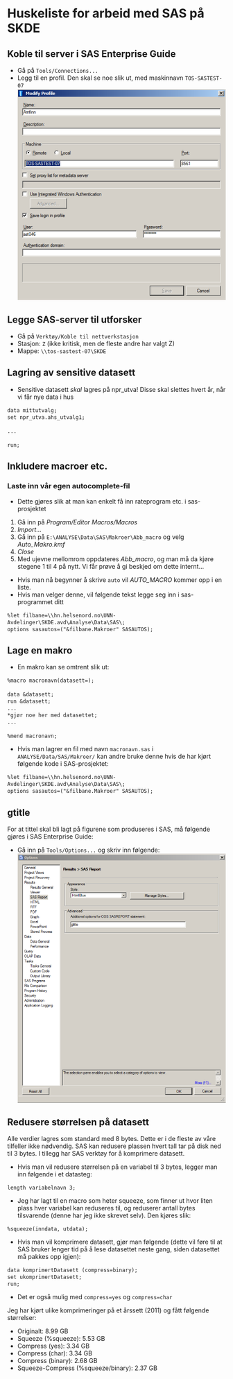 # Huskeliste for arbeid med SAS på SKDE

## Koble til server i SAS Enterprise Guide

- Gå på `Tools/Connections...`
- Legg til en profil. Den skal se noe slik ut, med maskinnavn `TOS-SASTEST-07`
![Alt text](figurer/sas_server.png)


## Legge SAS-server til utforsker

- Gå på `Verktøy/Koble til nettverkstasjon`
- Stasjon: `Z` (ikke kritisk, men de fleste andre har valgt Z)
- Mappe: `\\tos-sastest-07\SKDE`

## Lagring av sensitive datasett

- Sensitive datasett *skal* lagres på npr_utva! Disse skal slettes hvert år, når vi får nye data i hus
```sas
data mittutvalg;
set npr_utva.ahs_utvalg1;

...

run;
```

## Inkludere macroer etc.

### Laste inn vår egen autocomplete-fil

- Dette gjøres slik at man kan enkelt få inn rateprogram etc. i sas-prosjektet

1. Gå inn på *Program/Editor Macros/Macros*
2. *Import...*
3. Gå inn på `E:\ANALYSE\Data\SAS\Makroer\Abb_macro` og velg *Auto_Makro.kmf*
4. *Close*
5. Med ujevne mellomrom oppdateres *Abb_macro*, og man må da kjøre stegene 1 til 4 på nytt. Vi får prøve å gi beskjed om dette internt...

- Hvis man nå begynner å skrive `auto` vil *AUTO_MACRO* kommer opp i en liste.
- Hvis man velger denne, vil følgende tekst legge seg inn i sas-programmet ditt
```
%let filbane=\\hn.helsenord.no\UNN-Avdelinger\SKDE.avd\Analyse\Data\SAS\;
options sasautos=("&filbane.Makroer" SASAUTOS);
```

## Lage en makro

- En makro kan se omtrent slik ut:
```
%macro macronavn(datasett=);

data &datasett;
run &datasett;
...
*gjør noe her med datasettet;
...

%mend macronavn;
```
- Hvis man lagrer en fil med navn `macronavn.sas` i `ANALYSE/Data/SAS/Makroer/` kan andre bruke denne hvis de har kjørt følgende kode i SAS-prosjektet:
```
%let filbane=\\hn.helsenord.no\UNN-Avdelinger\SKDE.avd\Analyse\Data\SAS\;
options sasautos=("&filbane.Makroer" SASAUTOS);
```

## gtitle

For at tittel skal bli lagt på figurene som produseres i SAS, må følgende gjøres i SAS Enterprise Guide:

- Gå inn på `Tools/Options...` og skriv inn følgende:
![Alt text](figurer/sas_gtitle.png)

## Redusere størrelsen på datasett

Alle verdier lagres som standard med 8 bytes. Dette er i de fleste av våre tilfeller ikke nødvendig. SAS kan redusere plassen hvert tall tar på disk ned til 3 bytes. I tillegg har SAS verktøy for å komprimere datasett.

- Hvis man vil redusere størrelsen på en variabel til 3 bytes, legger man inn følgende i et datasteg:
```
length variabelnavn 3;
```
- Jeg har lagt til en macro som heter squeeze, som finner ut hvor liten plass hver variabel kan reduseres til, og reduserer antall bytes tilsvarende (denne har jeg ikke skrevet selv). Den kjøres slik:
```
%squeeze(inndata, utdata);
```
- Hvis man vil komprimere datasett, gjør man følgende (dette vil føre til at SAS bruker lenger tid på å lese datasettet neste gang, siden datasettet må pakkes opp igjen):
```
data komprimertDatasett (compress=binary);
set ukomprimertDatasett;
run;
```
- Det er også mulig med `compress=yes` og `compress=char`

Jeg har kjørt ulike komprimeringer på et årssett (2011) og fått følgende størrelser:

- Originalt:  8.99 GB 
- Squeeze (%squeeze): 5.53 GB
- Compress (yes): 3.34 GB
- Compress (char): 3.34 GB
- Compress (binary): 2.68 GB
- Squeeze-Compress (%squeeze/binary): 2.37 GB






